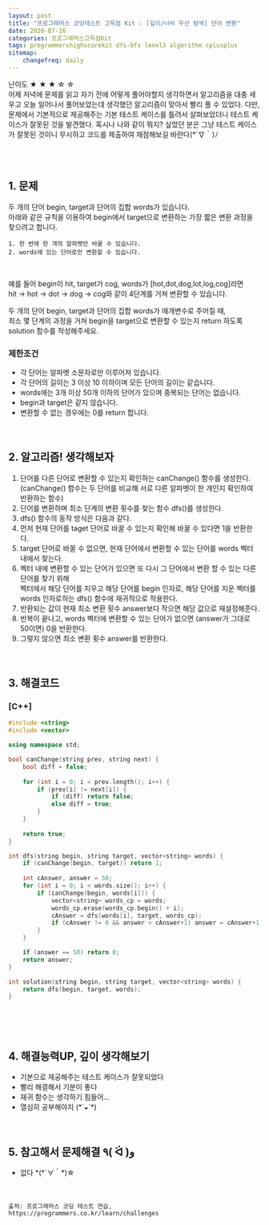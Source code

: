 ```yaml
---
layout: post
title: "프로그래머스 코딩테스트 고득점 Kit : [깊이/너비 우선 탐색] 단어 변환"
date: 2020-07-16
categories: 프로그래머스고득점Kit
tags: programmershighscorekit dfs-bfs level3 algorithm cplusplus
sitemap:
    changefreq: daily
---
```


난이도 ★ ★ ★ ☆ ☆  
어제 저녁에 문제를 읽고 자기 전에 어떻게 풀어야할지 생각하면서 알고리즘을 대충 세우고 오늘 일어나서 풀어보았는데 생각했던 알고리즘이 맞아서 빨리 풀 수 있었다. 다만, 문제에서 기본적으로 제공해주는 기본 테스트 케이스를 틀려서 살펴보았더니 테스트 케이스가 잘못된 것을 발견했다. 혹시나 나와 같이 뭐지? 싶었던 분은 그냥 테스트 케이스가 잘못된 것이니 무시하고 코드를 제출하여 채점해보길 바란다(\*´∇｀)ﾉ  
<br/>

<br/>

## 1. 문제
두 개의 단어 begin, target과 단어의 집합 words가 있습니다.  
아래와 같은 규칙을 이용하여 begin에서 target으로 변환하는 가장 짧은 변환 과정을 찾으려고 합니다.  

```
1. 한 번에 한 개의 알파벳만 바꿀 수 있습니다.
2. words에 있는 단어로만 변환할 수 있습니다.
```
<br/>

예를 들어 begin이 hit, target가 cog, words가 [hot,dot,dog,lot,log,cog]라면  
hit -> hot -> dot -> dog -> cog와 같이 4단계를 거쳐 변환할 수 있습니다.  

두 개의 단어 begin, target과 단어의 집합 words가 매개변수로 주어질 때,  
최소 몇 단계의 과정을 거쳐 begin을 target으로 변환할 수 있는지 return 하도록 solution 함수를 작성해주세요.  

### 제한조건
- 각 단어는 알파벳 소문자로만 이루어져 있습니다.
- 각 단어의 길이는 3 이상 10 이하이며 모든 단어의 길이는 같습니다.
- words에는 3개 이상 50개 이하의 단어가 있으며 중복되는 단어는 없습니다.
- begin과 target은 같지 않습니다.
- 변환할 수 없는 경우에는 0를 return 합니다.
<br/><br/><br/>


## 2. 알고리즘! 생각해보자
1. 단어를 다른 단어로 변환할 수 있는지 확인하는 canChange() 함수를 생성한다.  
(canChange() 함수는 두 단어를 비교해 서로 다른 알파벳이 한 개인지 확인하여 반환하는 함수)
2. 단어를 변환하며 최소 단계의 변환 횟수를 찾는 함수 dfs()를 생성한다.  
3. dfs() 함수의 동작 방식은 다음과 같다.  
4. 먼저 현재 단어를 taget 단어로 바꿀 수 있는지 확인해 바꿀 수 있다면 1을 반환한다.  
5. target 단어로 바꿀 수 없으면, 현재 단어에서 변환할 수 있는 단어를 words 벡터 내에서 찾는다.  
6. 벡터 내에 변환할 수 있는 단어가 있으면 또 다시 그 단어에서 변환 할 수 있는 다른 단어를 찾기 위해  
벡터에서 해당 단어를 지우고 해당 단어를 begin 인자로, 해당 단어를 지운 벡터를 words 인자로하는 dfs() 함수에 재귀적으로 적용한다.  
7. 반환되는 값이 현재 최소 변환 횟수 answer보다 작으면 해당 값으로 재설정해준다.  
8. 반복이 끝나고, words 벡터에 변환할 수 있는 단어가 없으면 (answer가 그대로 50이면) 0을 반환한다.  
9. 그렇지 않으면 최소 변환 횟수 answer를 반환한다.  
<br/><br/>

## 3. 해결코드
### [C++]
```c++
#include <string>
#include <vector>

using namespace std;

bool canChange(string prev, string next) {
    bool diff = false;
    
    for (int i = 0; i < prev.length(); i++) {
        if (prev[i] != next[i]) {
            if (diff) return false;
            else diff = true;
        }
    }
    
    return true;
}

int dfs(string begin, string target, vector<string> words) {
    if (canChange(begin, target)) return 1;
    
    int cAnswer, answer = 50;
    for (int i = 0; i < words.size(); i++) {
        if (canChange(begin, words[i])) {
            vector<string> words_cp = words;
            words_cp.erase(words_cp.begin() + i);
            cAnswer = dfs(words[i], target, words_cp);
            if (cAnswer != 0 && answer > cAnswer+1) answer = cAnswer+1;
        }
    }

    if (answer == 50) return 0;
    return answer;
}

int solution(string begin, string target, vector<string> words) {
    return dfs(begin, target, words);
}
```
<br/><br/><br/>

## 4. 해결능력UP, 깊이 생각해보기
- 기본으로 제공해주는 테스트 케이스가 잘못되었다
- 빨리 해결해서 기분이 좋다
- 재귀 함수는 생각하기 힘들어...
- 열심히 공부해야지 (\*´◒`\*)
<br/><br/><br/>

## 5. 참고해서 문제해결 ٩( ᐛ )و
- 없다 \*(\*´∀｀\*)☆
<br/><br/><br/>

```
출처: 프로그래머스 코딩 테스트 연습, https://programmers.co.kr/learn/challenges
```